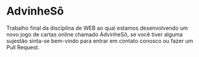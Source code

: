 # AdvinheSô
Trabalho final da disciplina de WEB ao qual estamos desenvolvendo um novo jogo de cartas online chamado AdvinheSô, 
se você tiver alguma sujestão sinta-se bem-vindo para entrar em contato conosco ou fazer um Pull Request.
